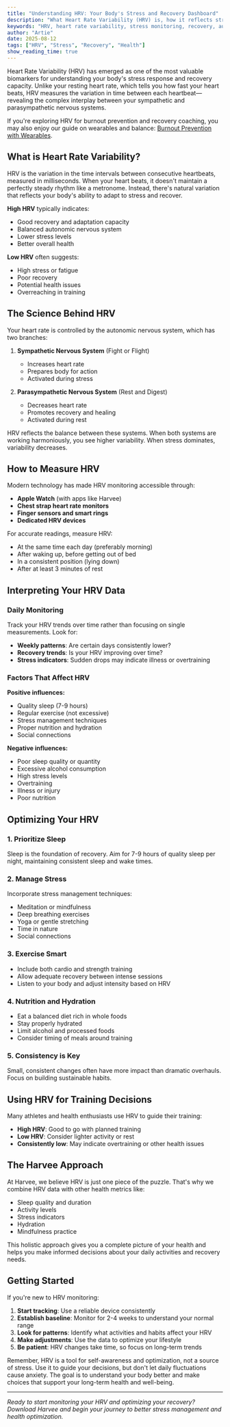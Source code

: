 ```yaml
---
title: "Understanding HRV: Your Body's Stress and Recovery Dashboard"
description: "What Heart Rate Variability (HRV) is, how it reflects stress and recovery, and how to track and improve it for better health."
keywords: "HRV, heart rate variability, stress monitoring, recovery, autonomic nervous system, health optimization"
author: "Artie"
date: 2025-08-12
tags: ["HRV", "Stress", "Recovery", "Health"]
show_reading_time: true
---
```


Heart Rate Variability (HRV) has emerged as one of the most valuable biomarkers for understanding your body's stress response and recovery capacity. Unlike your resting heart rate, which tells you how fast your heart beats, HRV measures the variation in time between each heartbeat—revealing the complex interplay between your sympathetic and parasympathetic nervous systems.

If you're exploring HRV for burnout prevention and recovery coaching, you may also enjoy our guide on wearables and balance: [Burnout Prevention with Wearables](/blog/burnout-prevention-wearables-jalapeno-popper).

## What is Heart Rate Variability?

HRV is the variation in the time intervals between consecutive heartbeats, measured in milliseconds. When your heart beats, it doesn't maintain a perfectly steady rhythm like a metronome. Instead, there's natural variation that reflects your body's ability to adapt to stress and recover.

**High HRV** typically indicates:
- Good recovery and adaptation capacity
- Balanced autonomic nervous system
- Lower stress levels
- Better overall health

**Low HRV** often suggests:
- High stress or fatigue
- Poor recovery
- Potential health issues
- Overreaching in training

## The Science Behind HRV

Your heart rate is controlled by the autonomic nervous system, which has two branches:

1. **Sympathetic Nervous System** (Fight or Flight)
   - Increases heart rate
   - Prepares body for action
   - Activated during stress

2. **Parasympathetic Nervous System** (Rest and Digest)
   - Decreases heart rate
   - Promotes recovery and healing
   - Activated during rest

HRV reflects the balance between these systems. When both systems are working harmoniously, you see higher variability. When stress dominates, variability decreases.

## How to Measure HRV

Modern technology has made HRV monitoring accessible through:

- **Apple Watch** (with apps like Harvee)
- **Chest strap heart rate monitors**
- **Finger sensors and smart rings**
- **Dedicated HRV devices**

For accurate readings, measure HRV:
- At the same time each day (preferably morning)
- After waking up, before getting out of bed
- In a consistent position (lying down)
- After at least 3 minutes of rest

## Interpreting Your HRV Data

### Daily Monitoring
Track your HRV trends over time rather than focusing on single measurements. Look for:

- **Weekly patterns**: Are certain days consistently lower?
- **Recovery trends**: Is your HRV improving over time?
- **Stress indicators**: Sudden drops may indicate illness or overtraining

### Factors That Affect HRV

**Positive influences:**
- Quality sleep (7-9 hours)
- Regular exercise (not excessive)
- Stress management techniques
- Proper nutrition and hydration
- Social connections

**Negative influences:**
- Poor sleep quality or quantity
- Excessive alcohol consumption
- High stress levels
- Overtraining
- Illness or injury
- Poor nutrition

## Optimizing Your HRV

### 1. Prioritize Sleep
Sleep is the foundation of recovery. Aim for 7-9 hours of quality sleep per night, maintaining consistent sleep and wake times.

### 2. Manage Stress
Incorporate stress management techniques:
- Meditation or mindfulness
- Deep breathing exercises
- Yoga or gentle stretching
- Time in nature
- Social connections

### 3. Exercise Smart
- Include both cardio and strength training
- Allow adequate recovery between intense sessions
- Listen to your body and adjust intensity based on HRV

### 4. Nutrition and Hydration
- Eat a balanced diet rich in whole foods
- Stay properly hydrated
- Limit alcohol and processed foods
- Consider timing of meals around training

### 5. Consistency is Key
Small, consistent changes often have more impact than dramatic overhauls. Focus on building sustainable habits.

## Using HRV for Training Decisions

Many athletes and health enthusiasts use HRV to guide their training:

- **High HRV**: Good to go with planned training
- **Low HRV**: Consider lighter activity or rest
- **Consistently low**: May indicate overtraining or other health issues

## The Harvee Approach

At Harvee, we believe HRV is just one piece of the puzzle. That's why we combine HRV data with other health metrics like:

- Sleep quality and duration
- Activity levels
- Stress indicators
- Hydration
- Mindfulness practice

This holistic approach gives you a complete picture of your health and helps you make informed decisions about your daily activities and recovery needs.

## Getting Started

If you're new to HRV monitoring:

1. **Start tracking**: Use a reliable device consistently
2. **Establish baseline**: Monitor for 2-4 weeks to understand your normal range
3. **Look for patterns**: Identify what activities and habits affect your HRV
4. **Make adjustments**: Use the data to optimize your lifestyle
5. **Be patient**: HRV changes take time, so focus on long-term trends

Remember, HRV is a tool for self-awareness and optimization, not a source of stress. Use it to guide your decisions, but don't let daily fluctuations cause anxiety. The goal is to understand your body better and make choices that support your long-term health and well-being.

---

*Ready to start monitoring your HRV and optimizing your recovery? Download Harvee and begin your journey to better stress management and health optimization.*
